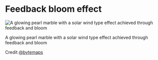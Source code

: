 # Feedback bloom effect

![A glowing pearl marble with a solar wind type effect achieved through feedback and bloom](pearlball.gif)

A glowing pearl marble with a solar wind type effect achieved through feedback and bloom

Credit [@bytemaps](https://www.instagram.com/bytemaps/)
